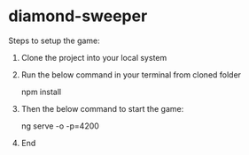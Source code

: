 # diamond-sweeper
Steps to setup the game:
1. Clone the project into your local system
2. Run the below command in your terminal from cloned folder

   npm install
   
3. Then the below command to start the game:

   ng serve -o -p=4200
   
4. End